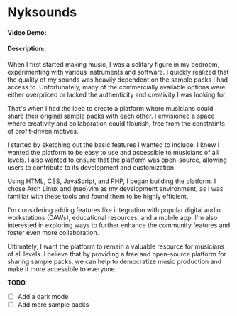 # Nyksounds
#### Video Demo: 
#### Description:
When I first started making music, I was a solitary figure in my bedroom, experimenting with various instruments and software. I quickly realized that the quality of my sounds was heavily dependent on the sample packs I had access to. Unfortunately, many of the commercially available options were either overpriced or lacked the authenticity and creativity I was looking for.

That's when I had the idea to create a platform where musicians could share their original sample packs with each other. I envisioned a space where creativity and collaboration could flourish, free from the constraints of profit-driven motives.

I started by sketching out the basic features I wanted to include. I knew I wanted the platform to be easy to use and accessible to musicians of all levels. I also wanted to ensure that the platform was open-source, allowing users to contribute to its development and customization.

Using HTML, CSS, JavaScript, and PHP, I began building the platform. I chose Arch Linux and (neo)vim as my development environment, as I was familiar with these tools and found them to be highly efficient.

I'm considering adding features like integration with popular digital audio workstations (DAWs), educational resources, and a mobile app. I'm also interested in exploring ways to further enhance the community features and foster even more collaboration.

Ultimately, I want the platform to remain a valuable resource for musicians of all levels. I believe that by providing a free and open-source platform for sharing sample packs, we can help to democratize music production and make it more accessible to everyone.

**TODO**
- [ ] Add a dark mode
- [ ] Add more sample packs
